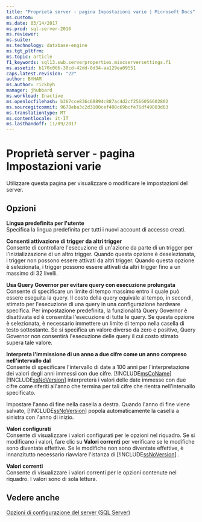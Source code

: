 ```yaml
---
title: "Proprietà server - pagina Impostazioni varie | Microsoft Docs"
ms.custom: 
ms.date: 03/14/2017
ms.prod: sql-server-2016
ms.reviewer: 
ms.suite: 
ms.technology: database-engine
ms.tgt_pltfrm: 
ms.topic: article
f1_keywords: sql13.swb.serverproperties.miscserversettings.f1
ms.assetid: b170c066-30cd-42dd-8d34-aa129ea09551
caps.latest.revision: "22"
author: BYHAM
ms.author: rickbyh
manager: jhubbard
ms.workload: Inactive
ms.openlocfilehash: b367cce836c68894c887ac4d2cf2566056602802
ms.sourcegitcommit: 9678eba3c2d3100cef408c69bcfe76df49803d63
ms.translationtype: MT
ms.contentlocale: it-IT
ms.lasthandoff: 11/09/2017
---
```

# <a name="server-properties---misc-server-settings-page"></a>Proprietà server - pagina Impostazioni varie
  Utilizzare questa pagina per visualizzare o modificare le impostazioni del server.  
  
## <a name="options"></a>Opzioni  
 **Lingua predefinita per l'utente**  
 Specifica la lingua predefinita per tutti i nuovi account di accesso creati.  
  
 **Consenti attivazione di trigger da altri trigger**  
 Consente di controllare l'esecuzione di un'azione da parte di un trigger per l'inizializzazione di un altro trigger. Quando questa opzione è deselezionata, i trigger non possono essere attivati da altri trigger. Quando questa opzione è selezionata, i trigger possono essere attivati da altri trigger fino a un massimo di 32 livelli.  
  
 **Usa Query Governor per evitare query con esecuzione prolungata**  
 Consente di specificare un limite di tempo massimo entro il quale può essere eseguita la query. Il costo della query equivale al tempo, in secondi, stimato per l'esecuzione di una query in una configurazione hardware specifica. Per impostazione predefinita, la funzionalità Query Governor è disattivata ed è consentita l'esecuzione di tutte le query. Se questa opzione è selezionata, è necessario immettere un limite di tempo nella casella di testo sottostante. Se si specifica un valore diverso da zero e positivo, Query Governor non consentirà l'esecuzione delle query il cui costo stimato supera tale valore.  
  
 **Interpreta l'immissione di un anno a due cifre come un anno compreso nell'intervallo dal**  
 Consente di specificare l'intervallo di date a 100 anni per l'interpretazione dei valori degli anni immessi con due cifre. [!INCLUDE[msCoName](../../includes/msconame-md.md)] [!INCLUDE[ssNoVersion](../../includes/ssnoversion-md.md)] interpreterà i valori delle date immesse con due cifre come riferiti all'anno che termina per tali cifre che rientra nell'intervallo specificato.  
  
 Impostare l'anno di fine nella casella a destra. Quando l'anno di fine viene salvato, [!INCLUDE[ssNoVersion](../../includes/ssnoversion-md.md)] popola automaticamente la casella a sinistra con l'anno di inizio.  
  
 **Valori configurati**  
 Consente di visualizzare i valori configurati per le opzioni nel riquadro. Se si modificano i valori, fare clic su **Valori correnti** per verificare se le modifiche sono diventate effettive. Se le modifiche non sono diventate effettive, è innanzitutto necessario riavviare l'istanza di [!INCLUDE[ssNoVersion](../../includes/ssnoversion-md.md)] .  
  
 **Valori correnti**  
 Consente di visualizzare i valori correnti per le opzioni contenute nel riquadro. I valori sono di sola lettura.  
  
## <a name="see-also"></a>Vedere anche  
 [Opzioni di configurazione del server &#40;SQL Server&#41;](../../database-engine/configure-windows/server-configuration-options-sql-server.md)  
  
  
